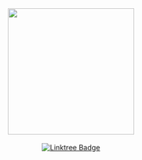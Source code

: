 <div id="header" align="center">
  <img src="https://media.giphy.com/media/3o6ZtpxSZbQRRnwCKQ/giphy.gif" width="250"/>
</div>
<br/>
<div id="badges" align="center">
  <a href="your-linkedin-URL">
    <img src="https://img.shields.io/badge/Linktree-green?style=for-the-badge&logo=linktree&logoColor=white" alt="Linktree Badge"/>
  </a>
 </div>
<!-- #### #OpenToWork 🏋️‍♂ [LinkedIn](https://www.linkedin.com/in/tusharmkj) | [Linktree](https://linktr.ee/tusharmukherjee) -->

<!--
**TusharMukherjee/tusharmukherjee** is a ✨ _special_ ✨ repository because its `README.md` (this file) appears on your GitHub profile.

Here are some ideas to get you started:

- 🔭 I’m currently working on ...
- 🌱 I’m currently learning ...
- 👯 I’m looking to collaborate on ...
- 🤔 I’m looking for help with ...
- 💬 Ask me about ...
- 📫 How to reach me: ...
- 😄 Pronouns: ...
- ⚡ Fun fact: ...
-->
